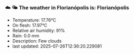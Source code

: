 ### ☁️ 🌤️  The weather in Florianópolis is: Florianópolis

- Temperature: 17.76°C
- On flesh: 17.97°C
- Relative air humidity: 91%
- Rain: 0.0 mm
- Description: Few clouds
- last updated: 2025-07-26T12:36:20.229081
